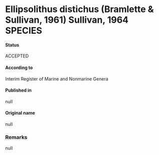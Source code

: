 Ellipsolithus distichus (Bramlette & Sullivan, 1961) Sullivan, 1964 SPECIES
=======

#### Status
ACCEPTED

#### According to
Interim Register of Marine and Nonmarine Genera

#### Published in
null

#### Original name
null

### Remarks
null